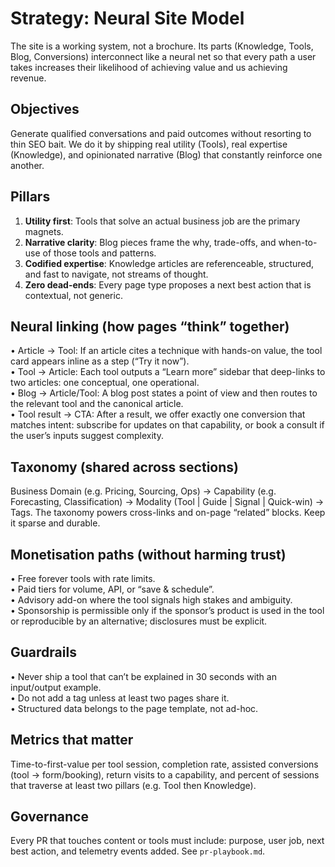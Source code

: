 # Strategy: Neural Site Model

The site is a working system, not a brochure. Its parts (Knowledge, Tools, Blog, Conversions) interconnect like a neural net so that every path a user takes increases their likelihood of achieving value and us achieving revenue.

## Objectives
Generate qualified conversations and paid outcomes without resorting to thin SEO bait. We do it by shipping real utility (Tools), real expertise (Knowledge), and opinionated narrative (Blog) that constantly reinforce one another.

## Pillars
1) **Utility first**: Tools that solve an actual business job are the primary magnets.  
2) **Narrative clarity**: Blog pieces frame the why, trade-offs, and when-to-use of those tools and patterns.  
3) **Codified expertise**: Knowledge articles are referenceable, structured, and fast to navigate, not streams of thought.  
4) **Zero dead-ends**: Every page type proposes a next best action that is contextual, not generic.

## Neural linking (how pages “think” together)
• Article → Tool: If an article cites a technique with hands-on value, the tool card appears inline as a step (“Try it now”).  
• Tool → Article: Each tool outputs a “Learn more” sidebar that deep-links to two articles: one conceptual, one operational.  
• Blog → Article/Tool: A blog post states a point of view and then routes to the relevant tool and the canonical article.  
• Tool result → CTA: After a result, we offer exactly one conversion that matches intent: subscribe for updates on that capability, or book a consult if the user’s inputs suggest complexity.

## Taxonomy (shared across sections)
Business Domain (e.g. Pricing, Sourcing, Ops) → Capability (e.g. Forecasting, Classification) → Modality (Tool | Guide | Signal | Quick-win) → Tags. The taxonomy powers cross-links and on-page “related” blocks. Keep it sparse and durable.

## Monetisation paths (without harming trust)
• Free forever tools with rate limits.  
• Paid tiers for volume, API, or “save & schedule”.  
• Advisory add-on where the tool signals high stakes and ambiguity.  
• Sponsorship is permissible only if the sponsor’s product is used in the tool or reproducible by an alternative; disclosures must be explicit.

## Guardrails
• Never ship a tool that can’t be explained in 30 seconds with an input/output example.  
• Do not add a tag unless at least two pages share it.  
• Structured data belongs to the page template, not ad-hoc.

## Metrics that matter
Time-to-first-value per tool session, completion rate, assisted conversions (tool → form/booking), return visits to a capability, and percent of sessions that traverse at least two pillars (e.g. Tool then Knowledge).

## Governance
Every PR that touches content or tools must include: purpose, user job, next best action, and telemetry events added. See `pr-playbook.md`.
